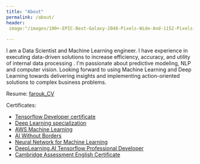 ```yaml
---
title: "About"
permalink: /about/
header:
 image:"/images/100+-EPIC-Best-Galaxy-2048-Pixels-Wide-And-1152-Pixels-Tall- (1).jpg"
  
---
```


I am a Data Scientist and Machine Learning engineer. I have experience in executing data-driven solutions to increase efficiency, accuracy, and utility of internal data processing . I'm passionate about predictive modeling, NLP and computer vision. Looking forward to using Machine Learning and Deep Learning towards delivering insights and implementing action-oriented solutions to complex business problems. 

Resume: [farouk_CV](https://alpharouk.github.io/resume-CV/)

Certificates:
  - [Tensorflow Developer certificate](https://alpharouk.github.io/google-certificate/)
  - [Deep Learning specialization](https://alpharouk.github.io/DL-specialisazion/)
  - [AWS Machine Learning](https://alpharouk.github.io/AWS-ML/)
  - [AI Without Borders](https://alpharouk.github.io/AIWB/)
  - [Neural Network for Machine Learning ](https://alpharouk.github.io/NN-for-ML/)
  - [DeepLearning.AI Tensorflow Professional Developer](https://alpharouk.github.io/TF-pro/)
  - [Cambridge Assessment English Certificate](https://alpharouk.github.io/eng-cert/)
